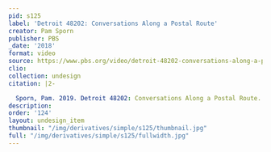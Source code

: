 ```yaml
---
pid: s125
label: 'Detroit 48202: Conversations Along a Postal Route'
creator: Pam Sporn
publisher: PBS
_date: '2018'
format: video
source: https://www.pbs.org/video/detroit-48202-conversations-along-a-postal-route-tzx2ee/
clio:
collection: undesign
citation: |2-

  Sporn, Pam. 2019. Detroit 48202: Conversations Along a Postal Route. PBS. https://www.pbs.org/video/detroit-48202-conversations-along-a-postal-route-tzx2ee/.
description:
order: '124'
layout: undesign_item
thumbnail: "/img/derivatives/simple/s125/thumbnail.jpg"
full: "/img/derivatives/simple/s125/fullwidth.jpg"
---
```

